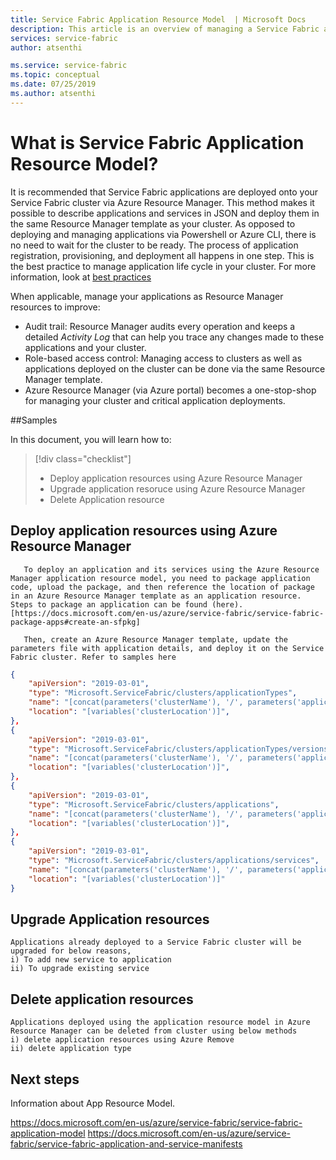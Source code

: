 ```yaml
---
title: Service Fabric Application Resource Model  | Microsoft Docs
description: This article is an overview of managing a Service Fabric application with Azure Resource Manager
services: service-fabric
author: atsenthi 

ms.service: service-fabric
ms.topic: conceptual 
ms.date: 07/25/2019
ms.author: atsenthi 
---
```


# What is  Service Fabric Application Resource Model?

It is recommended that Service Fabric applications are deployed onto your Service Fabric cluster via Azure Resource Manager. This method makes it possible to describe applications and services in JSON and deploy them in the same Resource Manager template as your cluster. As opposed to deploying and managing applications via Powershell or Azure CLI, there is no need to wait for the cluster to be ready. The process of application registration, provisioning, and deployment all happens in one step. This is the best practice to manage application life cycle in your cluster. For more information, look at [best practices](https://docs.microsoft.com/en-us/azure/service-fabric/service-fabric-best-practices-infrastructure-as-code#azure-service-fabric-resources)


When applicable, manage your applications as Resource Manager resources to improve:
* Audit trail: Resource Manager audits every operation and keeps a detailed *Activity Log* that can help you trace any changes made to these applications and your cluster.
* Role-based access control: Managing access to clusters as well as applications deployed on the cluster can be done via the same Resource Manager template.
* Azure Resource Manager (via Azure portal) becomes a one-stop-shop for managing your cluster and critical application deployments.



##Samples 


In this document, you will learn how to:

> [!div class="checklist"]
> * Deploy application resources using Azure Resource Manager 
> * Upgrade application resoruce using Azure Resource Manager
> * Delete Application resource 

## Deploy application resources using Azure Resource Manager  
       To deploy an application and its services using the Azure Resource Manager application resource model, you need to package application code, upload the package, and then reference the location of package in an Azure Resource Manager template as an application resource. Steps to package an application can be found (here).[https://docs.microsoft.com/en-us/azure/service-fabric/service-fabric-package-apps#create-an-sfpkg]
          
       Then, create an Azure Resource Manager template, update the parameters file with application details, and deploy it on the Service Fabric cluster. Refer to samples here
           
           
          
          
```json
{
    "apiVersion": "2019-03-01",
    "type": "Microsoft.ServiceFabric/clusters/applicationTypes",
    "name": "[concat(parameters('clusterName'), '/', parameters('applicationTypeName'))]",
    "location": "[variables('clusterLocation')]",
},
{
    "apiVersion": "2019-03-01",
    "type": "Microsoft.ServiceFabric/clusters/applicationTypes/versions",
    "name": "[concat(parameters('clusterName'), '/', parameters('applicationTypeName'), '/', parameters('applicationTypeVersion'))]",
    "location": "[variables('clusterLocation')]",
},
{
    "apiVersion": "2019-03-01",
    "type": "Microsoft.ServiceFabric/clusters/applications",
    "name": "[concat(parameters('clusterName'), '/', parameters('applicationName'))]",
    "location": "[variables('clusterLocation')]",
},
{
    "apiVersion": "2019-03-01",
    "type": "Microsoft.ServiceFabric/clusters/applications/services",
    "name": "[concat(parameters('clusterName'), '/', parameters('applicationName'), '/', parameters('serviceName'))]",
    "location": "[variables('clusterLocation')]"
}
```

## Upgrade Application resources

    Applications already deployed to a Service Fabric cluster will be upgraded for below reasons,
    i) To add new service to application
    ii) To upgrade existing service
     
## Delete application resources
    Applications deployed using the application resource model in Azure Resource Manager can be deleted from cluster using below methods
    i) delete application resources using Azure Remove
    ii) delete application type
           
## Next steps

Information about App Resource Model.

https://docs.microsoft.com/en-us/azure/service-fabric/service-fabric-application-model
https://docs.microsoft.com/en-us/azure/service-fabric/service-fabric-application-and-service-manifests
